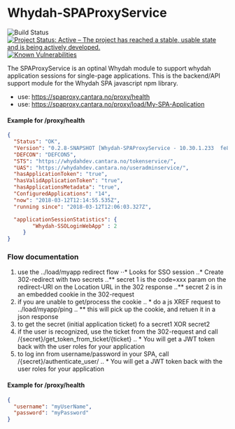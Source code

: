 # Whydah-SPAProxyService



![Build Status](https://jenkins.capraconsulting.no/buildStatus/icon?job=Whydah-SPAProxyService) [![Project Status: Active – The project has reached a stable, usable state and is being actively developed.](http://www.repostatus.org/badges/latest/active.svg)](http://www.repostatus.org/#active)  [![Known Vulnerabilities](https://snyk.io/test/github/Cantara/Whydah-SPAProxyService/badge.svg)](https://snyk.io/test/github/Cantara/Whydah-OAuth2Service)


The SPAProxyService is an optinal Whydah module to support whydah application sessions for single-page applications. This is the backend/API support module for the Whydah SPA javascript npm library.


* use:  https://spaproxy.cantara.no/proxy/health
* use:  https://spaproxy.cantara.no/proxy/load/My-SPA-Application


#### Example for /proxy/health 
```json
{
  "Status": "OK",
  "Version": "0.2.8-SNAPSHOT [Whydah-SPAProxyService - 10.30.1.233  fe80:0:0:0:cfc:f5ff:fedd:1770%eth0  10.30.1.233  0:0:0:0:0:0:0:1%lo  127.0.0.1]",
  "DEFCON": "DEFCON5",
  "STS": "https://whydahdev.cantara.no/tokenservice/",
  "UAS": "https://whydahdev.cantara.no/useradminservice/",
  "hasApplicationToken": "true",
  "hasValidApplicationToken": "true",
  "hasApplicationsMetadata": "true",
  "ConfiguredApplications": "14",
  "now": "2018-03-12T12:14:55.535Z",
  "running since": "2018-03-12T12:06:03.327Z",

  "applicationSessionStatistics": {
        "Whydah-SSOLoginWebApp" : 2 
     }
}
```

### Flow documentation


 1. use the ../load/myapp redirect flow
 ⋅⋅* Looks for SSO session
 ..* Create 302-redirect with two secrets
 ..** secret 1 is the code=xxx param on the redirect-URI on the Location URL in the 302 response
 ..** secret 2 is in an embedded cookie in the 302-request
 2. if you are unable to get/process the cookie
 .. * do a js XREF request to  ../load/myapp/ping
 .. ** this will pick up the cookie, and retuen it in a json response
 3. to get the secret (initial application ticket) fo a secret1 XOR secret2   
 4. if the user is recognized, use the ticket from the 302-request and call /{secret}/get_token_from_ticket/{ticket}
 .. * You will get a JWT token back with the user roles for your application
 5. to log inn from username/password in your SPA, call /{secret}/authenticate_user/
 .. * You will get a JWT token back with the user roles for your application
 
 
#### Example for /proxy/health 
```json
{
  "username": "myUserName",
  "password": "myPassword"
}
```